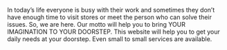 In today’s life everyone is busy with their work and sometimes they don’t have enough time to visit stores or meet the person who can solve their issues. So, we are here. Our motto will help you to bring YOUR IMAGINATION TO YOUR DOORSTEP. This website will help you to get your daily needs at your doorstep. Even small to small services are available.
